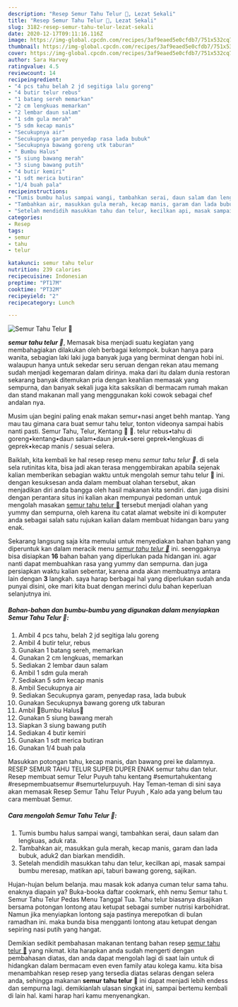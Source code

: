 ```yaml
---
description: "Resep Semur Tahu Telur 🥚, Lezat Sekali"
title: "Resep Semur Tahu Telur 🥚, Lezat Sekali"
slug: 3182-resep-semur-tahu-telur-lezat-sekali
date: 2020-12-17T09:11:16.116Z
image: https://img-global.cpcdn.com/recipes/3af9eaed5e0cfdb7/751x532cq70/semur-tahu-telur-🥚-foto-resep-utama.jpg
thumbnail: https://img-global.cpcdn.com/recipes/3af9eaed5e0cfdb7/751x532cq70/semur-tahu-telur-🥚-foto-resep-utama.jpg
cover: https://img-global.cpcdn.com/recipes/3af9eaed5e0cfdb7/751x532cq70/semur-tahu-telur-🥚-foto-resep-utama.jpg
author: Sara Harvey
ratingvalue: 4.5
reviewcount: 14
recipeingredient:
- "4 pcs tahu belah 2 jd segitiga lalu goreng"
- "4 butir telur rebus"
- "1 batang sereh memarkan"
- "2 cm lengkuas memarkan"
- "2 lembar daun salam"
- "1 sdm gula merah"
- "5 sdm kecap manis"
- "Secukupnya air"
- "Secukupnya garam penyedap rasa lada bubuk"
- "Secukupnya bawang goreng utk taburan"
- " Bumbu Halus"
- "5 siung bawang merah"
- "3 siung bawang putih"
- "4 butir kemiri"
- "1 sdt merica butiran"
- "1/4 buah pala"
recipeinstructions:
- "Tumis bumbu halus sampai wangi, tambahkan serai, daun salam dan lengkuas, aduk rata."
- "Tambahkan air, masukkan gula merah, kecap manis, garam dan lada bubuk, aduk2 dan biarkan mendidih.⁣⁣"
- "Setelah mendidih masukkan tahu dan telur, kecilkan api, masak sampai bumbu meresap, matikan api, taburi bawang goreng, sajikan.⁣⁣"
categories:
- Resep
tags:
- semur
- tahu
- telur

katakunci: semur tahu telur 
nutrition: 239 calories
recipecuisine: Indonesian
preptime: "PT17M"
cooktime: "PT32M"
recipeyield: "2"
recipecategory: Lunch

---
```



![Semur Tahu Telur 🥚](https://img-global.cpcdn.com/recipes/3af9eaed5e0cfdb7/751x532cq70/semur-tahu-telur-🥚-foto-resep-utama.jpg)

<b><i>semur tahu telur 🥚</i></b>, Memasak bisa menjadi suatu kegiatan yang membahagiakan dilakukan oleh berbagai kelompok. bukan hanya para wanita, sebagian laki laki juga banyak juga yang berminat dengan hobi ini. walaupun hanya untuk sekedar seru seruan dengan rekan atau memang sudah menjadi kegemaran dalam dirinya. maka dari itu dalam dunia restoran sekarang banyak ditemukan pria dengan keahlian memasak yang sempurna, dan banyak sekali juga kita saksikan di bermacam rumah makan dan stand makanan mall yang menggunakan koki cowok sebagai chef andalan nya.

Musim ujan begini paling enak makan semur+nasi anget behh mantap. Yang mau tau gimana cara buat semur tahu telur, tonton videonya sampai habis nanti pasti. Semur Tahu, Telur, Kentang 🥚 🥔. telur rebus•tahu di goreng•kentang•daun salam•daun jeruk•serei geprek•lengkuas di geprek•kecap manis / sesuai selera.

Baiklah, kita kembali ke hal resep resep menu <i>semur tahu telur 🥚</i>. di sela sela rutinitas kita, bisa jadi akan terasa menggembirakan apabila sejenak kalian memberikan sebagian waktu untuk mengolah semur tahu telur 🥚 ini. dengan kesuksesan anda dalam membuat olahan tersebut, akan menjadikan diri anda bangga oleh hasil makanan kita sendiri. dan juga disini dengan perantara situs ini kalian akan mempunyai pedoman untuk mengolah masakan <u>semur tahu telur 🥚</u> tersebut menjadi olahan yang yummy dan sempurna, oleh karena itu catat alamat website ini di komputer anda sebagai salah satu rujukan kalian dalam membuat hidangan baru yang enak.


Sekarang langsung saja kita memulai untuk menyediakan bahan bahan yang diperuntuk kan dalam meracik menu <u><i>semur tahu telur 🥚</i></u> ini. seenggaknya bisa disiapkan <b>16</b> bahan bahan yang diperlukan pada hidangan ini. agar nanti dapat membuahkan rasa yang yummy dan sempurna. dan juga persiapkan waktu kalian sebentar, karena anda akan membuatnya antara lain dengan <b>3</b> langkah. saya harap berbagai hal yang diperlukan sudah anda punyai disini, oke mari kita buat dengan merinci dulu bahan keperluan selanjutnya ini.

<!--inarticleads1-->

##### Bahan-bahan dan bumbu-bumbu yang digunakan dalam menyiapkan Semur Tahu Telur 🥚:

1. Ambil 4 pcs tahu, belah 2 jd segitiga lalu goreng
1. Ambil 4 butir telur, rebus
1. Gunakan 1 batang sereh, memarkan
1. Gunakan 2 cm lengkuas, memarkan
1. Sediakan 2 lembar daun salam
1. Ambil 1 sdm gula merah
1. Sediakan 5 sdm kecap manis
1. Ambil Secukupnya air
1. Sediakan Secukupnya garam, penyedap rasa, lada bubuk
1. Gunakan Secukupnya bawang goreng utk taburan
1. Ambil  🥥Bumbu Halus🥥
1. Gunakan 5 siung bawang merah
1. Siapkan 3 siung bawang putih
1. Sediakan 4 butir kemiri
1. Gunakan 1 sdt merica butiran
1. Gunakan 1/4 buah pala


Masukkan potongan tahu, kecap manis, dan bawang prei ke dalamnya. RESEP SEMUR TAHU TELUR SUPER DUPER ENAK semur tahu dan telur. Resep membuat semur Telur Puyuh tahu kentang #semurtahukentang #resepmembuatsemur #semurtelurpuyuh. Hay Teman-teman di sini saya akan memasak Resep Semur Tahu Telur Puyuh , Kalo ada yang belum tau cara membuat Semur. 

<!--inarticleads2-->

##### Cara mengolah Semur Tahu Telur 🥚:

1. Tumis bumbu halus sampai wangi, tambahkan serai, daun salam dan lengkuas, aduk rata.
1. Tambahkan air, masukkan gula merah, kecap manis, garam dan lada bubuk, aduk2 dan biarkan mendidih.⁣⁣
1. Setelah mendidih masukkan tahu dan telur, kecilkan api, masak sampai bumbu meresap, matikan api, taburi bawang goreng, sajikan.⁣⁣


Hujan-hujan belum belanja. mau masak kok adanya cuman telur sama tahu. enaknya diapain ya? Buka-booka daftar cookmark, ehh nemu Semur tahu t. Semur Tahu Telur Pedas Menu Tanggal Tua. Tahu telur biasanya disajikan bersama potongan lontong atau ketupat sebagai sumber nutrisi karbohidrat. Namun jika menyiapkan lontong saja pastinya merepotkan di bulan ramadhan ini. maka bunda bisa mengganti lontong atau ketupat dengan sepiring nasi putih yang hangat. 

Demikian sedikit pembahasan makanan tentang bahan resep <u>semur tahu telur 🥚</u> yang nikmat. kita harapkan anda sudah mengerti dengan pembahasan diatas, dan anda dapat mengolah lagi di saat lain untuk di hidangkan dalam bermacam even even family atau kolega kamu. kita bisa menambahkan resep resep yang tersedia diatas selaras dengan selera anda, sehingga makanan <b>semur tahu telur 🥚</b> ini dapat menjadi lebih endess dan sempurna lagi. demikianlah ulasan singkat ini, sampai bertemu kembali di lain hal. kami harap hari kamu menyenangkan.
